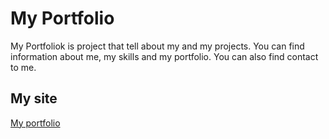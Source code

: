 # My Portfolio

My Portfoliok is project that tell about my and my projects. You can find information about me, my skills and my portfolio. You can also find contact to me.

## My site

[My portfolio](https://bogdanskij.github.io/MyPortfolio/)
